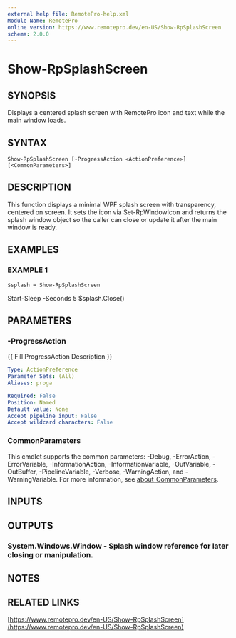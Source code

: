 ```yaml
---
external help file: RemotePro-help.xml
Module Name: RemotePro
online version: https://www.remotepro.dev/en-US/Show-RpSplashScreen
schema: 2.0.0
---
```


# Show-RpSplashScreen

## SYNOPSIS
Displays a centered splash screen with RemotePro icon and text while the main window loads.

## SYNTAX

```
Show-RpSplashScreen [-ProgressAction <ActionPreference>] [<CommonParameters>]
```

## DESCRIPTION
This function displays a minimal WPF splash screen with transparency, centered on
screen.
It sets the icon via Set-RpWindowIcon and returns the splash window object
so the caller can close or update it after the main window is ready.

## EXAMPLES

### EXAMPLE 1
```
$splash = Show-RpSplashScreen
```

Start-Sleep -Seconds 5
$splash.Close()

## PARAMETERS

### -ProgressAction
{{ Fill ProgressAction Description }}

```yaml
Type: ActionPreference
Parameter Sets: (All)
Aliases: proga

Required: False
Position: Named
Default value: None
Accept pipeline input: False
Accept wildcard characters: False
```

### CommonParameters
This cmdlet supports the common parameters: -Debug, -ErrorAction, -ErrorVariable, -InformationAction, -InformationVariable, -OutVariable, -OutBuffer, -PipelineVariable, -Verbose, -WarningAction, and -WarningVariable. For more information, see [about_CommonParameters](http://go.microsoft.com/fwlink/?LinkID=113216).

## INPUTS

## OUTPUTS

### System.Windows.Window - Splash window reference for later closing or manipulation.
## NOTES

## RELATED LINKS

[https://www.remotepro.dev/en-US/Show-RpSplashScreen](https://www.remotepro.dev/en-US/Show-RpSplashScreen)

